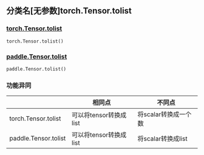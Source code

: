 ## 分类名[无参数]torch.Tensor.tolist

### [torch.Tensor.tolist](https://pytorch.org/docs/1.13/generated/torch.Tensor.tolist.html#torch.Tensor.tolist)

```
torch.Tensor.tolist()
```

### [paddle.Tensor.tolist](https://www.paddlepaddle.org.cn/documentation/docs/zh/api/paddle/Tensor_cn.html#tolist)

```
paddle.Tensor.tolist()
```

### 功能异同

|                      | 相同点                 | 不同点               |
| -------------------- | ---------------------- | -------------------- |
| torch.Tensor.tolist  | 可以将tensor转换成list | 将scalar转换成一个数 |
| paddle.Tensor.tolist | 可以将tensor转换成list | 将scalar转换成list   |

